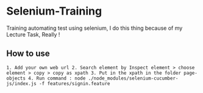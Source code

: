 # Selenium-Training
Training automating test using selenium, I do this thing because of my Lecture Task, Really !

## How to use 
`
    1. Add your own web url
    2. Search element by Inspect element > choose element > copy > copy as xpath
    3. Put in the xpath in the folder page-objects
    4. Run command : node ./node_modules/selenium-cucumber-js/index.js -f features/signin.feature
`